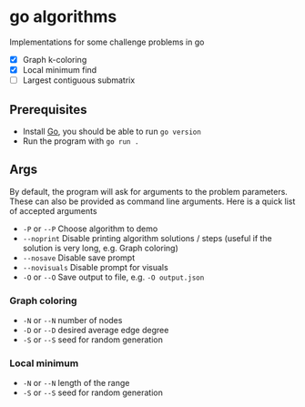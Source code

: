 # go algorithms
Implementations for some challenge problems in go

- [X] Graph k-coloring 
- [X] Local minimum find
- [ ] Largest contiguous submatrix

## Prerequisites
- Install [Go](https://go.dev/), you should be able to run `go version`
- Run the program with `go run .`
## Args

By default, the program will ask for arguments to the problem parameters. These can also be provided as command line arguments. Here is a quick list of accepted arguments
- `-P` or `--P` Choose algorithm to demo
- `--noprint` Disable printing algorithm solutions / steps (useful if the solution is very long, e.g. Graph coloring)
- `--nosave` Disable save prompt
- `--novisuals` Disable prompt for visuals
- `-O` or `--O` Save output to file, e.g. `-O output.json`

### Graph coloring
- `-N` or `--N` number of nodes
- `-D` or `--D` desired average edge degree
- `-S` or `--S` seed for random generation

### Local minimum
- `-N` or `--N` length of the range
- `-S` or `--S` seed for random generation